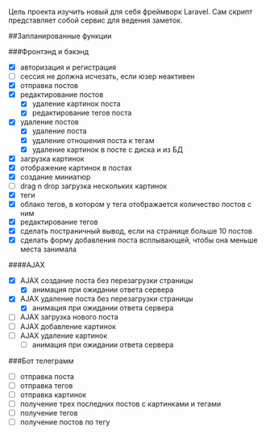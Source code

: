 Цель проекта изучить новый для себя фреймворк Laravel. Сам скрипт представляет собой сервис для ведения заметок.

##Запланированные функции

###Фронтэнд и бэкэнд

- [x] авторизация и регистрация
- [ ] сессия не должна исчезать, если юзер неактивен
- [x] отправка постов   
- [x] редактирование постов
    - [x] удаление картинок поста
    - [x] редактирование тегов поста
- [x] удаление поcтов
    - [x] удаление поста
    - [x] удаление отношения поста к тегам
    - [x] удаление картинок в посте с диска и из БД
- [x] загрузка картинок
- [x] отображение картинок в постах
- [x] создание миниатюр
- [ ] drag n drop загрузка нескольких картинок
- [x] теги
- [x] облако тегов, в котором у тега отображается количество постов с ним
- [x] редактирование тегов
- [x] сделать постраничный вывод, если на странице больше 10 постов
- [x] сделать форму добавления поста всплывающей, чтобы она меньше места занимала

####AJAX

- [x] AJAX создание поста без перезагрузки страницы
    - [x] анимация при ожидании ответа сервера
- [x] AJAX удаление поста без перезагрузки страницы
    - [x] анимация при ожидании ответа сервера
- [ ] AJAX загрузка нового поста
- [ ] AJAX добавление картинок
- [ ] AJAX удаление картинок
    - [ ] анимация при ожидании ответа сервера

###Бот телеграмм

- [ ] отправка поста
- [ ] отправка тегов
- [ ] отправка картинок
- [ ] получение трех последних постов с картинками и тегами
- [ ] получение тегов
- [ ] получение постов по тегу
